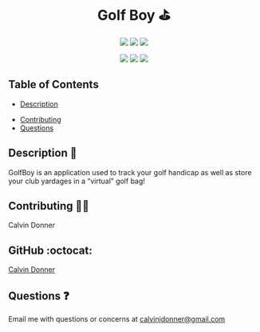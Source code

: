 <h1 align='center'> Golf Boy ⛳</h1>
  
<p align='center'>
  <img src='https://img.shields.io/github/languages/top/calvinjdonner/golf-boy' />
  <img src='https://img.shields.io/github/repo-size/calvinjdonner/golf-boy' />
  <img src='https://img.shields.io/github/last-commit/calvinjdonner/golf-boy' />
</p>

<p align='center'>
    <img src='https://img.shields.io/badge/-html-blue' />
    <img src='https://img.shields.io/badge/-css-red' />
    <img src='https://img.shields.io/badge/-javascript-yellow' />
</p>

  ## Table of Contents
  - [Description](#description)
<!--   - [Installation](#installation) -->
  - [Contributing](#contributing)
  - [Questions](#questions)
     
  ## Description 📜
   GolfBoy is an application used to track your golf handicap as well as store your club yardages in a “virtual” golf bag!

<!--    ![](./screenshot.png) -->



<!--   ## Installation 💾

  `npm start server` -->

  ## Contributing 👨‍💻
  Calvin Donner

  ## GitHub :octocat:
  [Calvin Donner](https://github.com/calvinjdonner)

  ## Questions ❓
  Email me with questions or concerns at calvinjdonner@gmail.com
  <br />
 
